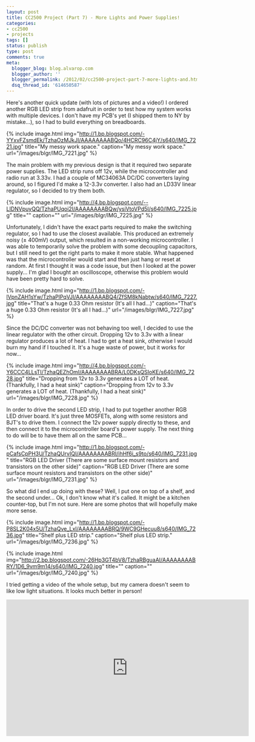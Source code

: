 ```yaml
---
layout: post
title: CC2500 Project (Part 7) - More Lights and Power Supplies!
categories:
- cc2500
- projects
tags: []
status: publish
type: post
comments: true
meta:
  blogger_blog: blog.alvarop.com
  blogger_author: ''
  blogger_permalink: /2012/02/cc2500-project-part-7-more-lights-and.html
  dsq_thread_id: '614650587'
---
```

Here's another quick update (with lots of pictures and a video!) I ordered another RGB LED strip from adafruit in order to test how my system works with multiple devices. I don't have my PCB's yet (I shipped them to NY by mistake...), so I had to build everything on breadboards.

{% include image.html
            img="http://1.bp.blogspot.com/-YYxvFZsmdEk/TzhaOzMJkJI/AAAAAAAABQo/4HCRC96C4jY/s640/IMG_7221.jpg"
            title="My messy work space."
            caption="My messy work space."
            url="/images/blgr/IMG_7221.jpg" %}

The main problem with my previous design is that it required two separate power supplies. The LED strip runs off 12v, while the microcontroller and radio run at 3.33v. I had a couple of MC34063A DC/DC converters laying around, so I figured I'd make a 12-3.3v converter. I also had an LD33V linear regulator, so I decided to try them both.

{% include image.html
            img="http://4.bp.blogspot.com/--LIDNVpuyQQ/TzhaPUqoi2I/AAAAAAAABQw/ysiVtoVPd5I/s640/IMG_7225.jpg"
            title=""
            caption=""
            url="/images/blgr/IMG_7225.jpg" %}

Unfortunately, I didn't have the exact parts required to make the switching regulator, so I had to use the closest available. This produced an extremely noisy (± 400mV) output, which resulted in a non-working microcontroller. I was able to temporarily solve the problem with some decoupling capacitors, but I still need to get the right parts to make it more stable. What happened was that the microcontroller would start and then just hang or reset at random. At first I thought it was a code issue, but then I looked at the power supply... I'm glad I bought an oscilloscope, otherwise this problem would have been pretty hard to solve.

{% include image.html
            img="http://1.bp.blogspot.com/-lVpnZAH1sYw/TzhaPlPqVJI/AAAAAAAABQ4/ZfSM8kNabtw/s640/IMG_7227.jpg"
            title="That's a huge 0.33 Ohm resistor (It's all I had...)"
            caption="That's a huge 0.33 Ohm resistor (It's all I had...)"
            url="/images/blgr/IMG_7227.jpg" %}

Since the DC/DC converter was not behaving too well, I decided to use the linear regulator with the other circuit. Dropping 12v to 3.3v with a linear regulator produces a lot of heat. I had to get a heat sink, otherwise I would burn my hand if I touched it. It's a huge waste of power, but it works for now...

{% include image.html
            img="http://4.bp.blogspot.com/-Y6CCC4LLsTI/TzhaQEZhOmI/AAAAAAAABRA/L0DKsQSIoKE/s640/IMG_7228.jpg"
            title="Dropping from 12v to 3.3v generates a LOT of heat. (Thankfully, I had a heat sink)"
            caption="Dropping from 12v to 3.3v generates a LOT of heat. (Thankfully, I had a heat sink)"
            url="/images/blgr/IMG_7228.jpg" %}

In order to drive the second LED strip, I had to put together another RGB LED driver board. It's just three MOSFETs, along with some resistors and BJT's to drive them. I connect the 12v power supply directly to these, and then connect it to the microcontroller board's power supply. The next thing to do will be to have them all on the same PCB...

{% include image.html
            img="http://1.bp.blogspot.com/-pCafsCpPH3U/TzhaQUrvIQI/AAAAAAAABRI/ihHf6i_s9to/s640/IMG_7231.jpg"
            title="RGB LED Driver (There are some surface mount resistors and transistors on the other side)"
            caption="RGB LED Driver (There are some surface mount resistors and transistors on the other side)"
            url="/images/blgr/IMG_7231.jpg" %}

So what did I end up doing with these? Well, I put one on top of a shelf, and the second under... Ok, I don't know what it's called. It might be a kitchen counter-top, but I'm not sure. Here are some photos that will hopefully make more sense.

{% include image.html
            img="http://1.bp.blogspot.com/-P8SL2K04x5U/TzhaQve_LxI/AAAAAAAABRQ/9WC9GHecuu8/s640/IMG_7236.jpg"
            title="Shelf plus LED strip."
            caption="Shelf plus LED strip."
            url="/images/blgr/IMG_7236.jpg" %}

{% include image.html
            img="http://2.bp.blogspot.com/-26Hp3GT4bV8/TzhaRBguaAI/AAAAAAAABRY/1D6_9vm9m14/s640/IMG_7240.jpg"
            title=""
            caption=""
            url="/images/blgr/IMG_7240.jpg" %}

I tried getting a video of the whole setup, but my camera doesn't seem to like low light situations. It looks much better in person!

<div style="text-align: center;"><iframe allowfullscreen="" frameborder="0" height="360" src="http://www.youtube.com/embed/aQ8kjicR9g8" width="640"></iframe></div>
